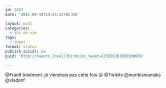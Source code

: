 ```yaml
---
id: 5657
date: '2011-09-19T14:55:22+02:00'

layout: post
categories:
  - Vis ma vie
tags:
  - tweet
format: status
publish_social: no
guid: 'http://tweets.local/?birdsite_tweet=115801161096900609'

---
```


@Fran6 totalment. je viendrais pas cette fois 😛 @Twikito @marlbismaniaks @vladanf